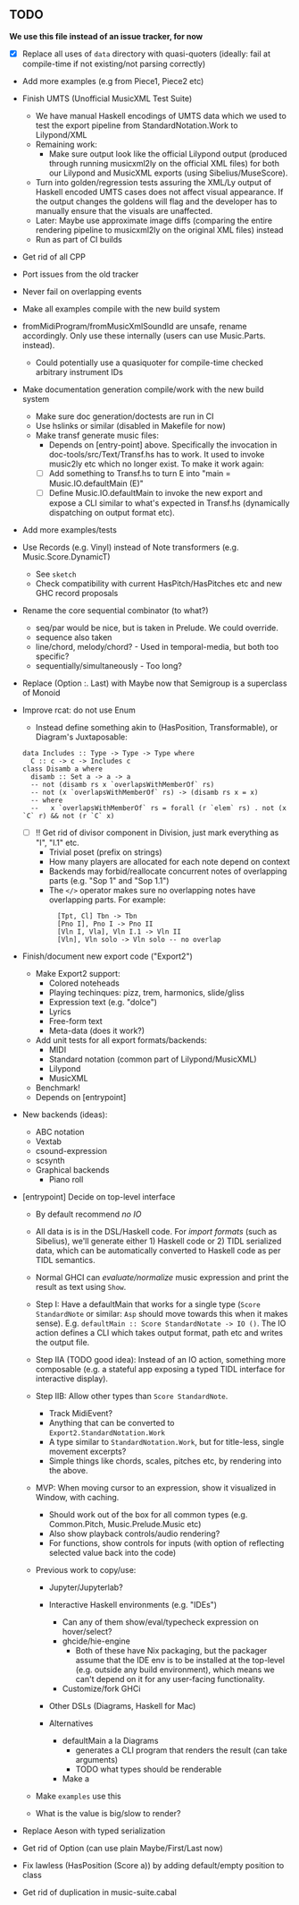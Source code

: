 
## TODO

**We use this file instead of an issue tracker, for now**

- [X] Replace all uses of `data` directory with quasi-quoters (ideally: fail at compile-time if
  not existing/not parsing correctly)

- Add more examples (e.g from Piece1, Piece2 etc)

- Finish UMTS (Unofficial MusicXML Test Suite)
  - We have manual Haskell encodings of UMTS data which we used to test the export pipeline from StandardNotation.Work to Lilypond/XML
  - Remaining work:
    - Make sure output look like the official Lilypond output (produced through running musicxml2ly on the official XML files) for both
      our Lilypond and MusicXML exports (using Sibelius/MuseScore).
  - Turn into golden/regression tests assuring the XML/Ly output of Haskell encoded UMTS cases does not affect visual appearance. If the
    output changes the goldens will flag and the developer has to manually ensure that the visuals are unaffected.
  - Later: Maybe use approximate image diffs (comparing the entire rendering pipeline to musicxml2ly on the original XML files) instead
  - Run as part of CI builds

- Get rid of all CPP

- Port issues from the old tracker

- Never fail on overlapping events

- Make all examples compile with the new build system

- fromMidiProgram/fromMusicXmlSoundId are unsafe, rename accordingly. Only use these internally (users can use Music.Parts.<instrumentName> instead).
  - Could potentially use a quasiquoter for compile-time checked arbitrary instrument IDs

- Make documentation generation compile/work with the new build system
  - Make sure doc generation/doctests are run in CI
  - Use hslinks or similar (disabled in Makefile for now)
  - Make transf generate music files:
    - Depends on [entry-point] above. Specifically the invocation in doc-tools/src/Text/Transf.hs has to work. It used to invoke music2ly etc which no longer exist. To make it work again:
    - [ ] Add something to Transf.hs to turn E into "main = Music.IO.defaultMain (E)"
    - [ ] Define Music.IO.defaultMain to invoke the new export and expose a CLI similar to what's expected in Transf.hs (dynamically dispatching on output format etc).

- Add more examples/tests

- Use Records (e.g. Vinyl) instead of Note transformers (e.g. Music.Score.DynamicT)
  - See `sketch`
  - Check compatibility with current HasPitch/HasPitches etc and new GHC record proposals

- Rename the core sequential combinator (to what?)
  - seq/par would be nice, but is taken in Prelude. We could override.
  - sequence also taken
  - line/chord, melody/chord? - Used in temporal-media, but both too specific?
  - sequentially/simultaneously - Too long?

- Replace (Option :. Last) with Maybe now that Semigroup is a superclass of Monoid

- Improve rcat: do not use Enum
  - Instead define something akin to (HasPosition, Transformable), or Diagram's Juxtaposable:

  ```
  data Includes :: Type -> Type -> Type where
    C :: c -> c -> Includes c
  class Disamb a where
    disamb :: Set a -> a -> a
    -- not (disamb rs x `overlapsWithMemberOf` rs)
    -- not (x `overlapsWithMemberOf` rs) -> (disamb rs x = x)
    -- where
    --   x `overlapsWithMemberOf` rs = forall (r `elem` rs) . not (x `C` r) && not (r `C` x)
  ```

  - [ ] !! Get rid of divisor component in Division, just mark everything as "I", "I.1" etc.
    - Trivial poset (prefix on strings)
    - How many players are allocated for each note depend on context
    - Backends may forbid/reallocate concurrent notes of overlapping parts (e.g. "Sop 1" and "Sop 1.1")
    - The `</>` operator makes sure no overlapping notes have overlapping parts. For example:
      ```
        [Tpt, Cl] Tbn -> Tbn
        [Pno I], Pno I -> Pno II
        [Vln I, Vla], Vln I.1 -> Vln II
        [Vln], Vln solo -> Vln solo -- no overlap
      ```

- Finish/document new export code ("Export2")
  - Make Export2 support:
    - Colored noteheads
    - Playing techinques: pizz, trem, harmonics, slide/gliss
    - Expression text (e.g. "dolce")
    - Lyrics
    - Free-form text
    - Meta-data (does it work?)
  - Add unit tests for all export formats/backends:
    - MIDI
    - Standard notation (common part of Lilypond/MusicXML)
    - Lilypond
    - MusicXML
  - Benchmark!
  - Depends on [entrypoint]

- New backends (ideas):
  - ABC notation
  - Vextab
  - csound-expression
  - scsynth
  - Graphical backends
    - Piano roll



- [entrypoint] Decide on top-level interface
  - By default recommend *no IO*

  - All data is is in the DSL/Haskell code. For *import formats* (such as Sibelius), we'll generate either 1) Haskell code or 2) TIDL serialized data, which can be automatically converted to Haskell code as per TIDL semantics.

  - Normal GHCI can *evaluate/normalize* music expression and print the result as text using `Show`.


  - Step I: Have a defaultMain that works for a single type (`Score StandardNote` or similar: `Asp` should move towards this when it makes sense). E.g. `defaultMain :: Score StandardNotate -> IO ()`. The IO action defines a CLI which takes output format, path etc and writes the output file.
  - Step IIA (TODO good idea): Instead of an IO action, something more composable (e.g. a stateful app exposing a typed TIDL interface for interactive display).
  - Step IIB: Allow other types than `Score StandardNote`.
    - Track MidiEvent?
    - Anything that can be converted to `Export2.StandardNotation.Work`
    - A type similar to `StandardNotation.Work`, but for title-less, single movement excerpts?
    - Simple things like chords, scales, pitches etc, by rendering into the above.


  - MVP: When moving cursor to an expression, show it visualized in Window, with caching.
    - Should work out of the box for all common types (e.g. Common.Pitch, Music.Prelude.Music etc)
    - Also show playback controls/audio rendering?
    - For functions, show controls for inputs (with option of reflecting selected value back into the code)

  - Previous work to copy/use:
    - Jupyter/Jupyterlab?
    - Interactive Haskell environments (e.g. "IDEs")
      - Can any of them show/eval/typecheck expression on hover/select?
      - ghcide/hie-engine
        - Both of these have Nix packaging, but the packager assume that the IDE env is
          to be installed at the top-level (e.g. outside any build environment), which
          means we can't depend on it for any user-facing functionality.
      - Customize/fork GHCi
    - Other DSLs (Diagrams, Haskell for Mac)

    - Alternatives
      - defaultMain a la Diagrams
        - generates a CLI program that renders the result (can take arguments)
        - TODO what types should be renderable
      - Make a

  - Make `examples` use this

  - What is the value is big/slow to render?

- Replace Aeson with typed serialization

- Get rid of Option (can use plain Maybe/First/Last now)

- Fix lawless (HasPosition (Score a)) by adding default/empty position to class

- Get rid of duplication in music-suite.cabal
